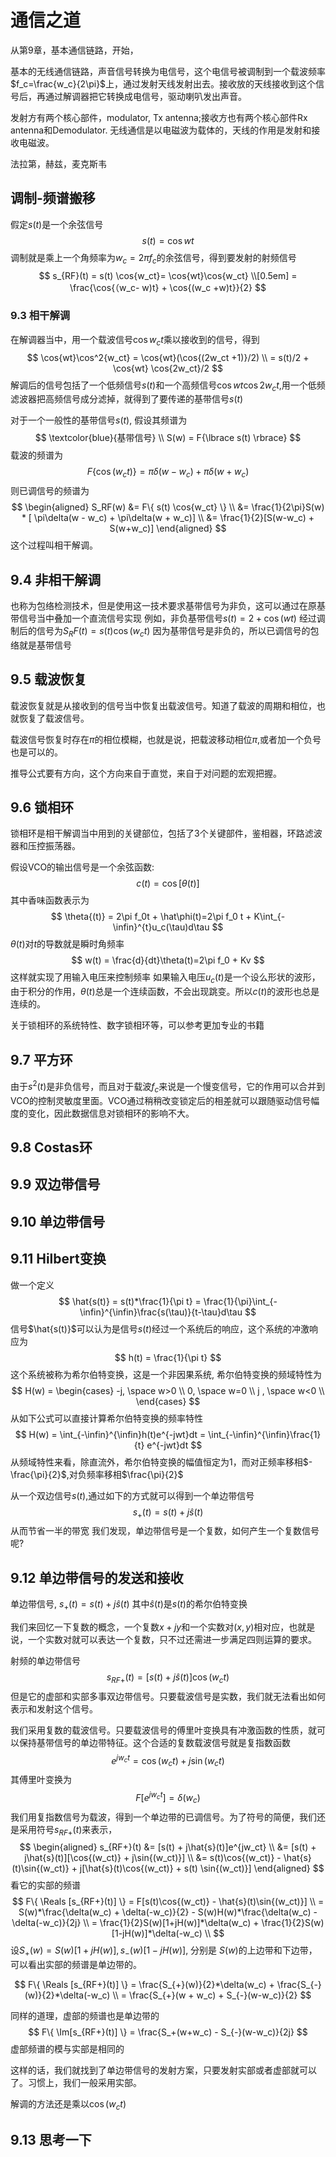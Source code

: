 # 通信之道
从第9章，基本通信链路，开始，

基本的无线通信链路，声音信号转换为电信号，这个电信号被调制到一个载波频率$f_c=\frac{w_c}{2\pi}$上，通过发射天线发射出去。接收放的天线接收到这个信号后，再通过解调器把它转换成电信号，驱动喇叭发出声音。

发射方有两个核心部件，modulator, Tx antenna;接收方也有两个核心部件Rx antenna和Demodulator.
无线通信是以电磁波为载体的，天线的作用是发射和接收电磁波。

法拉第，赫兹，麦克斯韦

## 调制-频谱搬移
假定$s(t)$是一个余弦信号
$$
s(t) = \cos{wt}
$$
调制就是乘上一个角频率为$w_c = 2\pi f_c$的余弦信号，得到要发射的射频信号
$$
s_{RF}(t) = s(t) \cos{w_ct}= \cos{wt}\cos{w_ct} \\[0.5em]
= \frac{\cos{（w_c- w)t} + \cos{(w_c +w)t}}{2}
$$

### 9.3 相干解调
在解调器当中，用一个载波信号$\cos{w_ct}$乘以接收到的信号，得到
$$
\cos{wt}\cos^2{w_ct} = \cos{wt}(\cos{(2w_ct +1)}/2) \\
= s(t)/2 + \cos{wt} \cos{2w_ct}/2
$$
解调后的信号包括了一个低频信号$s(t)$和一个高频信号$\cos{wt}\cos{2w_ct}$,用一个低频滤波器把高频信号成分滤掉，就得到了要传递的基带信号$s(t)$

对于一个一般性的基带信号$s(t)$, 假设其频谱为
$$
\textcolor{blue}{基带信号}  \\
S(w) = F{\lbrace s(t) \rbrace}
$$
载波的频谱为
$$
F\lbrace \cos{(w_ct)} \rbrace = \pi \delta(w - w_c) + \pi \delta(w + w_c)
$$
则已调信号的频谱为
$$
\begin{aligned}
    S_RF(w) &= F\{ s(t) \cos{w_ct} \} \\
    &= \frac{1}{2\pi}S(w) * [ \pi\delta(w - w_c) + \pi\delta(w + w_c)] \\
    &= \frac{1}{2}[S(w-w_c) + S(w+w_c)]
\end{aligned}
$$
这个过程叫相干解调。

## 9.4 非相干解调
也称为包络检测技术，但是使用这一技术要求基带信号为非负，这可以通过在原基带信号当中叠加一个直流信号实现
例如，非负基带信号$s(t)=2 + \cos{(wt)}$
经过调制后的信号为$S_RF(t) = s(t)\cos{(w_ct)}$
因为基带信号是非负的，所以已调信号的包络就是基带信号

## 9.5 载波恢复
载波恢复就是从接收到的信号当中恢复出载波信号。知道了载波的周期和相位，也就恢复了载波信号。

载波信号恢复时存在$\pi$的相位模糊，也就是说，把载波移动相位$\pi$,或者加一个负号也是可以的。

推导公式要有方向，这个方向来自于直觉，来自于对问题的宏观把握。

## 9.6 锁相环
锁相环是相干解调当中用到的关键部位，包括了3个关键部件，鉴相器，环路滤波器和压控振荡器。

假设VCO的输出信号是一个余弦函数:
$$
c(t) = \cos{[\theta(t)]}
$$
其中香味函数表示为
$$
\theta{(t)} = 2\pi f_0t + \hat\phi(t)=2\pi f_0 t + K\int_{-\infin}^{t}u_c(\tau)d\tau
$$
$\theta(t)$对$t$的导数就是瞬时角频率
$$
w(t) = \frac{d}{dt}\theta(t)=2\pi f_0 + Kv
$$
这样就实现了用输入电压来控制频率
如果输入电压$u_c(t)$是一个设么形状的波形，由于积分的作用，$\theta(t)$总是一个连续函数，不会出现跳变。所以$c(t)$的波形也总是连续的。

关于锁相环的系统特性、数字锁相环等，可以参考更加专业的书籍

## 9.7 平方环
由于$s^{2}(t)$是非负信号，而且对于载波$f_c$来说是一个慢变信号，它的作用可以合并到VCO的控制灵敏度里面。VCO通过稍稍改变锁定后的相差就可以跟随驱动信号幅度的变化，因此数据信息对锁相环的影响不大。

## 9.8 Costas环

## 9.9 双边带信号
## 9.10 单边带信号
## 9.11 Hilbert变换
做一个定义
$$
\hat{s(t)} = s(t)*\frac{1}{\pi t} = \frac{1}{\pi}\int_{-\infin}^{\infin}\frac{s(\tau)}{t-\tau}d\tau
$$
信号$\hat{s(t)}$可以认为是信号$s(t)$经过一个系统后的响应，这个系统的冲激响应为
$$
h(t) = \frac{1}{\pi t}
$$
这个系统被称为希尔伯特变换，这是一个非因果系统,
希尔伯特变换的频域特性为
$$
H(w) = \begin{cases}
    -j, \space w>0 \\
    0, \space w=0 \\
    j , \space w<0 \\
\end{cases}
$$
从如下公式可以直接计算希尔伯特变换的频率特性
$$
H(w) = \int_{-\infin}^{\infin}h(t)e^{-jwt}dt = \int_{-\infin}^{\infin}\frac{1}{t} e^{-jwt}dt
$$
从频域特性来看，除直流外，希尔伯特变换的幅值恒定为1，而对正频率移相$-\frac{\pi}{2}$,对负频率移相$\frac{\pi}{2}$

从一个双边信号$s(t)$,通过如下的方式就可以得到一个单边带信号
$$
s_+(t) = s(t) + j\hat{s}(t)
$$
从而节省一半的带宽
我们发现，单边带信号是一个复数，如何产生一个复数信号呢?

## 9.12 单边带信号的发送和接收
单边带信号, $s_+(t) = s(t) + j\hat{s}(t)$
其中$\hat{s}(t)$是$s(t)$的希尔伯特变换

我们来回忆一下复数的概念，一个复数$x+jy$和一个实数对$(x,y)$相对应，也就是说，一个实数对就可以表达一个复数，只不过还需进一步满足四则运算的要求。

射频的单边带信号
$$
s_{RF+}(t) = [s(t) + j\hat{s}(t)]\cos{(w_ct)}
$$
但是它的虚部和实部多事双边带信号。只要载波信号是实数，我们就无法看出如何表示和发射这个信号。

我们采用复数的载波信号。只要载波信号的傅里叶变换具有冲激函数的性质，就可以保持基带信号的单边带特征。这个合适的复数载波信号就是复指数函数
$$
e^{jw_ct} = \cos{(w_ct)} + j\sin{(w_ct)}
$$
其傅里叶变换为
$$
F[e^{jw_ct}] = \delta{(w_c)}
$$
我们用复指数信号为载波，得到一个单边带的已调信号。为了符号的简便，我们还是采用符号$s_{RF+}(t)$来表示，
$$
\begin{aligned}
s_{RF+}(t) &= [s(t) + j\hat{s}(t)]e^{jw_ct} \\
&= [s(t) + j\hat{s}(t)][\cos{(w_ct)} + j\sin{(w_ct)}] \\
&= s(t)\cos{(w_ct)} - \hat{s}(t)\sin{(w_ct)} + j[\hat{s}(t)\cos{(w_ct)} + s(t) \sin{(w_ct)}]
\end{aligned}
$$
看它的实部的频谱
$$
F\{ \Reals [s_{RF+}(t)] \} = F[s(t)\cos{(w_ct)} - \hat{s}(t)\sin{(w_ct)}] \\
= S(w)*\frac{\delta(w_c) + \delta(-w_c)}{2} - S(w)H(w)*\frac{\delta(w_c) -\delta(-w_c)}{2j} \\
= \frac{1}{2}S(w)[1+jH(w)]*\delta(w_c) + \frac{1}{2}S(w)[1-jH(w)]*\delta(-w_c) \\
$$
设$S_{+}(w)=S(w)[1+jH(w)], s_{-}(w)[1-jH(w)]$, 分别是 $S(w)$的上边带和下边带，可以看出实部的频谱是单边带的。

$$
F\{ \Reals [s_{RF+}(t)] \} = \frac{S_{+}(w)}{2}*\delta(w_c) + \frac{S_{-}(w)}{2}*\delta(-w_c) \\
= \frac{S_{+}(w + w_c) + S_{-}(w-w_c)}{2}
$$

同样的道理，虚部的频谱也是单边带的
$$
F\{ \Im[s_{RF+}(t)] \} = \frac{S_+(w+w_c) - S_{-}(w-w_c)}{2j}
$$
虚部频谱的模与实部是相同的

这样的话，我们就找到了单边带信号的发射方案，只要发射实部或者虚部就可以了。习惯上，我们一般采用实部。

解调的方法还是乘以$\cos{(w_ct)}$

## 9.13 思考一下







